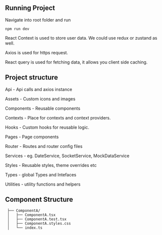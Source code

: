 ## Running Project

Navigate into root folder and run

```
npm run dev
```

React Context is used to store user data. We could use redux or zustand as well.  

Axios is used for https request.

React query is used for fetching data, it allows you client side caching.

## Project structure

Api - Api calls and axios instance

Assets - Custom icons and images

Components - Reusable components

Contexts - Place for contexts and context providers.

Hooks - Custom hooks for reusable logic.

Pages - Page components 

Router - Routes and router config files

Services - eg. DateService, SocketService, MockDataService 

Styles - Reusable styles, theme overrides etc

Types - global Types and Intefaces

Utilities - utility functions and helpers

## Component Structure
```
 ├── ComponentA/
 │   ├── ComponentA.tsx
 │   ├── ComponentA.test.tsx
 │   ├── ComponentA.styles.css
 │   └── index.ts
```




